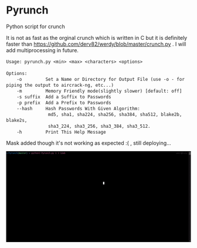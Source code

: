 # Pyrunch
Python script for crunch

It is not as fast as the orginal crunch which is written in C but it is definitely faster than https://github.com/derv82/werdy/blob/master/crunch.py .
I will add multiprocessing in future.

    Usage: pyrunch.py <min> <max> <characters> <options>

    Options:
        -o         Set a Name or Directory for Output File (use -o - for piping the output to aircrack-ng, etc...)
        -m         Memory Friendly mode(slightly slower) [default: off]
        -s suffix  Add a Suffix to Passwords
        -p prefix  Add a Prefix to Passwords
        --hash     Hash Passwords With Given Algorithm:
                    md5, sha1, sha224, sha256, sha384, sha512, blake2b, blake2s,
                    sha3_224, sha3_256, sha3_384, sha3_512.
        -h         Print This Help Message

Mask added though it's not working as expected :( , still deploying...

![](gif.gif)

